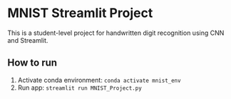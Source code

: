 # MNIST Streamlit Project

This is a student-level project for handwritten digit recognition using CNN and Streamlit.

## How to run
1. Activate conda environment: `conda activate mnist_env`
2. Run app: `streamlit run MNIST_Project.py`

